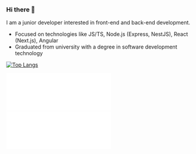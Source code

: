 ### Hi there 👋

I am a junior developer interested in front-end and back-end development.

-   Focused on technologies like JS/TS, Node.js (Express, NestJS), React (Next.js), Angular
-   Graduated from university with a degree in software development technology

[![Top Langs](https://github-readme-stats.vercel.app/api/top-langs/?username=enspour&hide_border=true&theme=dark&bg_color=0D1117)](https://github.com/anuraghazra/github-readme-stats)

[![](./leetcode.svg)](https://leetcode.com/enspour/)
[![](./codewars.svg)](https://www.codewars.com/users/enspour)
